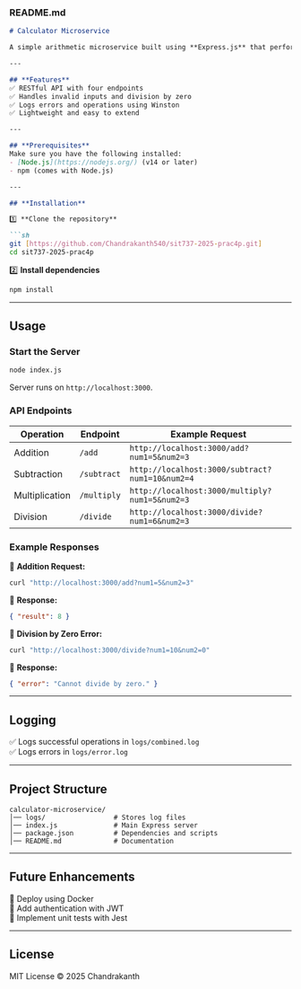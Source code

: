 ### **README.md**  

```md
# Calculator Microservice  

A simple arithmetic microservice built using **Express.js** that performs basic mathematical operations (addition, subtraction, multiplication, and division). It also includes **error handling** and **logging** using Winston.  

---

## **Features**  
✅ RESTful API with four endpoints  
✅ Handles invalid inputs and division by zero  
✅ Logs errors and operations using Winston  
✅ Lightweight and easy to extend  

---

## **Prerequisites**  
Make sure you have the following installed:  
- [Node.js](https://nodejs.org/) (v14 or later)  
- npm (comes with Node.js)  

---

## **Installation**  

1️⃣ **Clone the repository**

```sh
git [https://github.com/Chandrakanth540/sit737-2025-prac4p.git]
cd sit737-2025-prac4p
```

2️⃣ **Install dependencies**  
```sh
npm install
```

---

## **Usage**  

### **Start the Server**  
```sh
node index.js
```
Server runs on `http://localhost:3000`.

### **API Endpoints**  

| Operation  | Endpoint  | Example Request  |
|------------|------------|----------------|
| Addition | `/add` | `http://localhost:3000/add?num1=5&num2=3` |
| Subtraction | `/subtract` | `http://localhost:3000/subtract?num1=10&num2=4` |
| Multiplication | `/multiply` | `http://localhost:3000/multiply?num1=5&num2=3` |
| Division | `/divide` | `http://localhost:3000/divide?num1=6&num2=3` |

### **Example Responses**  
📌 **Addition Request:**  
```sh
curl "http://localhost:3000/add?num1=5&num2=3"
```
📌 **Response:**  
```json
{ "result": 8 }
```

📌 **Division by Zero Error:**  
```sh
curl "http://localhost:3000/divide?num1=10&num2=0"
```
📌 **Response:**  
```json
{ "error": "Cannot divide by zero." }
```

---

## **Logging**  
✅ Logs successful operations in `logs/combined.log`  
✅ Logs errors in `logs/error.log`  

---

## **Project Structure**  

```
calculator-microservice/
│── logs/                 # Stores log files  
│── index.js              # Main Express server  
│── package.json          # Dependencies and scripts  
│── README.md             # Documentation  
```

---

## **Future Enhancements**  
🔹 Deploy using Docker  
🔹 Add authentication with JWT  
🔹 Implement unit tests with Jest  

---

## **License**  
MIT License © 2025 Chandrakanth  
